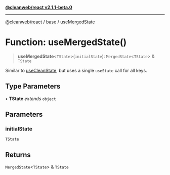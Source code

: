 [**@cleanweb/react v2.1.1-beta.0**](./../../README.md)

***

[@cleanweb/react](./../../modules.md) / [base](./../README.md) / useMergedState

# Function: useMergedState()

> **useMergedState**\<`TState`\>(`initialState`): `MergedState`\<`TState`\> & `TState`

Similar to [useCleanState](useCleanState.md), but uses a single `useState` call for all keys.

## Type Parameters

• **TState** *extends* `object`

## Parameters

### initialState

`TState`

## Returns

`MergedState`\<`TState`\> & `TState`
